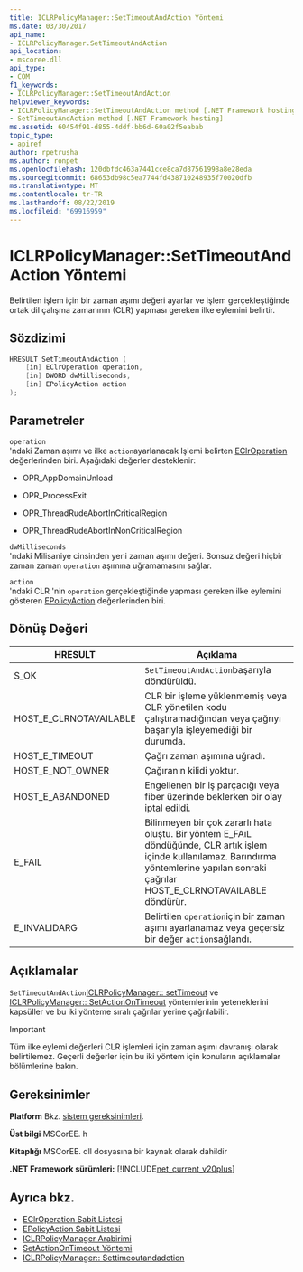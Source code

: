 ```yaml
---
title: ICLRPolicyManager::SetTimeoutAndAction Yöntemi
ms.date: 03/30/2017
api_name:
- ICLRPolicyManager.SetTimeoutAndAction
api_location:
- mscoree.dll
api_type:
- COM
f1_keywords:
- ICLRPolicyManager::SetTimeoutAndAction
helpviewer_keywords:
- ICLRPolicyManager::SetTimeoutAndAction method [.NET Framework hosting]
- SetTimeoutAndAction method [.NET Framework hosting]
ms.assetid: 60454f91-d855-4ddf-bb6d-60a02f5eabab
topic_type:
- apiref
author: rpetrusha
ms.author: ronpet
ms.openlocfilehash: 120dbfdc463a7441cce8ca7d87561998a8e28eda
ms.sourcegitcommit: 68653db98c5ea7744fd438710248935f70020dfb
ms.translationtype: MT
ms.contentlocale: tr-TR
ms.lasthandoff: 08/22/2019
ms.locfileid: "69916959"
---
```

# <a name="iclrpolicymanagersettimeoutandaction-method"></a>ICLRPolicyManager::SetTimeoutAndAction Yöntemi
Belirtilen işlem için bir zaman aşımı değeri ayarlar ve işlem gerçekleştiğinde ortak dil çalışma zamanının (CLR) yapması gereken ilke eylemini belirtir.  
  
## <a name="syntax"></a>Sözdizimi  
  
```cpp  
HRESULT SetTimeoutAndAction (  
    [in] EClrOperation operation,  
    [in] DWORD dwMilliseconds,  
    [in] EPolicyAction action  
);  
```  
  
## <a name="parameters"></a>Parametreler  
 `operation`  
 'ndaki Zaman aşımı ve ilke `action`ayarlanacak Işlemi belirten [EClrOperation](../../../../docs/framework/unmanaged-api/hosting/eclroperation-enumeration.md) değerlerinden biri. Aşağıdaki değerler desteklenir:  
  
- OPR_AppDomainUnload  
  
- OPR_ProcessExit  
  
- OPR_ThreadRudeAbortInCriticalRegion  
  
- OPR_ThreadRudeAbortInNonCriticalRegion  
  
 `dwMilliseconds`  
 'ndaki Milisaniye cinsinden yeni zaman aşımı değeri. Sonsuz değeri hiçbir zaman zaman `operation` aşımına uğramamasını sağlar.  
  
 `action`  
 'ndaki CLR 'nin `operation` gerçekleştiğinde yapması gereken ilke eylemini gösteren [EPolicyAction](../../../../docs/framework/unmanaged-api/hosting/epolicyaction-enumeration.md) değerlerinden biri.  
  
## <a name="return-value"></a>Dönüş Değeri  
  
|HRESULT|Açıklama|  
|-------------|-----------------|  
|S_OK|`SetTimeoutAndAction`başarıyla döndürüldü.|  
|HOST_E_CLRNOTAVAILABLE|CLR bir işleme yüklenmemiş veya CLR yönetilen kodu çalıştıramadığından veya çağrıyı başarıyla işleyemediği bir durumda.|  
|HOST_E_TIMEOUT|Çağrı zaman aşımına uğradı.|  
|HOST_E_NOT_OWNER|Çağıranın kilidi yoktur.|  
|HOST_E_ABANDONED|Engellenen bir iş parçacığı veya fiber üzerinde beklerken bir olay iptal edildi.|  
|E_FAIL|Bilinmeyen bir çok zararlı hata oluştu. Bir yöntem E_FAıL döndüğünde, CLR artık işlem içinde kullanılamaz. Barındırma yöntemlerine yapılan sonraki çağrılar HOST_E_CLRNOTAVAILABLE döndürür.|  
|E_INVALIDARG|Belirtilen `operation`için bir zaman aşımı ayarlanamaz veya geçersiz bir değer `action`sağlandı.|  
  
## <a name="remarks"></a>Açıklamalar  
 `SetTimeoutAndAction`[ICLRPolicyManager:: setTimeout](../../../../docs/framework/unmanaged-api/hosting/iclrpolicymanager-settimeout-method.md) ve [ICLRPolicyManager:: SetActionOnTimeout](../../../../docs/framework/unmanaged-api/hosting/iclrpolicymanager-setactionontimeout-method.md) yöntemlerinin yeteneklerini kapsüller ve bu iki yönteme sıralı çağrılar yerine çağrılabilir.  
  
> [!IMPORTANT]
> Tüm ilke eylemi değerleri CLR işlemleri için zaman aşımı davranışı olarak belirtilemez. Geçerli değerler için bu iki yöntem için konuların açıklamalar bölümlerine bakın.  
  
## <a name="requirements"></a>Gereksinimler  
 **Platform** Bkz. [sistem gereksinimleri](../../../../docs/framework/get-started/system-requirements.md).  
  
 **Üst bilgi** MSCorEE. h  
  
 **Kitaplığı** MSCorEE. dll dosyasına bir kaynak olarak dahildir  
  
 **.NET Framework sürümleri:** [!INCLUDE[net_current_v20plus](../../../../includes/net-current-v20plus-md.md)]  
  
## <a name="see-also"></a>Ayrıca bkz.

- [EClrOperation Sabit Listesi](../../../../docs/framework/unmanaged-api/hosting/eclroperation-enumeration.md)
- [EPolicyAction Sabit Listesi](../../../../docs/framework/unmanaged-api/hosting/epolicyaction-enumeration.md)
- [ICLRPolicyManager Arabirimi](../../../../docs/framework/unmanaged-api/hosting/iclrpolicymanager-interface.md)
- [SetActionOnTimeout Yöntemi](../../../../docs/framework/unmanaged-api/hosting/iclrpolicymanager-setactionontimeout-method.md)
- [ICLRPolicyManager:: Settimeoutandadction](../../../../docs/framework/unmanaged-api/hosting/iclrpolicymanager-settimeoutandaction-method.md)
